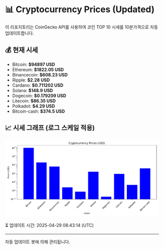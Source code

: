 
# 📊 Cryptocurrency Prices (Updated)

이 리포지토리는 CoinGecko API를 사용하여 코인 TOP 10 시세를 10분가격으로 자동 업데이트합니다.

## 💰 현재 시세
- Bitcoin: **$94897 USD**
- Ethereum: **$1822.05 USD**
- Binancecoin: **$608.23 USD**
- Ripple: **$2.28 USD**
- Cardano: **$0.711202 USD**
- Solana: **$148.9 USD**
- Dogecoin: **$0.179209 USD**
- Litecoin: **$86.35 USD**
- Polkadot: **$4.29 USD**
- Bitcoin-cash: **$374.5 USD**

## 📈 시세 그래프 (로그 스케일 적용)
![Crypto Prices](crypto_prices.png)

⏳ 업데이트 시간: 2025-04-29 08:43:14 (UTC)

---
자동 업데이트 봇에 의해 관리됩니다.
